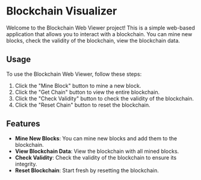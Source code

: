 # Blockchain Visualizer

Welcome to the Blockchain Web Viewer project! This is a simple web-based application that allows you to interact with a blockchain. You can mine new blocks, check the validity of the blockchain, view the blockchain data.

## Usage

To use the Blockchain Web Viewer, follow these steps:

1. Click the "Mine Block" button to mine a new block.
2. Click the "Get Chain" button to view the entire blockchain.
3. Click the "Check Validity" button to check the validity of the blockchain.
4. Click the "Reset Chain" button to reset the blockchain.

## Features

- **Mine New Blocks**: You can mine new blocks and add them to the blockchain.
- **View Blockchain Data**: View the blockchain with all mined blocks.
- **Check Validity**: Check the validity of the blockchain to ensure its integrity.
- **Reset Blockchain**: Start fresh by resetting the blockchain.
